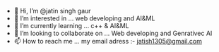 - 👋 Hi, I’m @jatin singh gaur
- 👀 I’m interested in ... web developing and AI&ML
- 🌱 I’m currently learning ... c++ & AI&ML  
- 💞️ I’m looking to collaborate on ... Web developing and Genrativec AI
- 📫 How to reach me ... my email adress :- jatish1305@gmail.com

<!---
jatin1305-ish/jatin1305-ish is a ✨ special ✨ repository because its `README.md` (this file) appears on your GitHub profile.
You can click the Preview link to take a look at your changes.
--->
